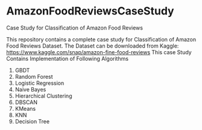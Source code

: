 # AmazonFoodReviewsCaseStudy
Case Study for Classification of Amazon Food Reviews

This repository  contains a complete case study for Classification of Amazon Food Reviews Dataset. The Dataset can be downloaded from Kaggle: https://www.kaggle.com/snap/amazon-fine-food-reviews
This case Study Contains Implementation of Following Algorithms
1. GBDT
2. Random Forest
3. Logistic Regression
4. Naive Bayes
5. Hierarchical Clustering
6. DBSCAN
7. KMeans
8. KNN
9. Decision Tree
